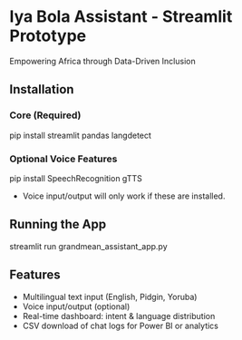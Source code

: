 # Iya Bola Assistant - Streamlit Prototype
Empowering Africa through Data-Driven Inclusion

## Installation

### Core (Required)
pip install streamlit pandas langdetect

### Optional Voice Features
pip install SpeechRecognition gTTS
- Voice input/output will only work if these are installed.

## Running the App
streamlit run grandmean_assistant_app.py

## Features
- Multilingual text input (English, Pidgin, Yoruba)
- Voice input/output (optional)
- Real-time dashboard: intent & language distribution
- CSV download of chat logs for Power BI or analytics

